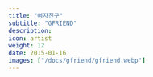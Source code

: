 ```yaml
---
title: "여자친구"
subtitle: "GFRIEND"
description:
icon: artist
weight: 12
date: 2015-01-16
images: ["/docs/gfriend/gfriend.webp"]
---
```

